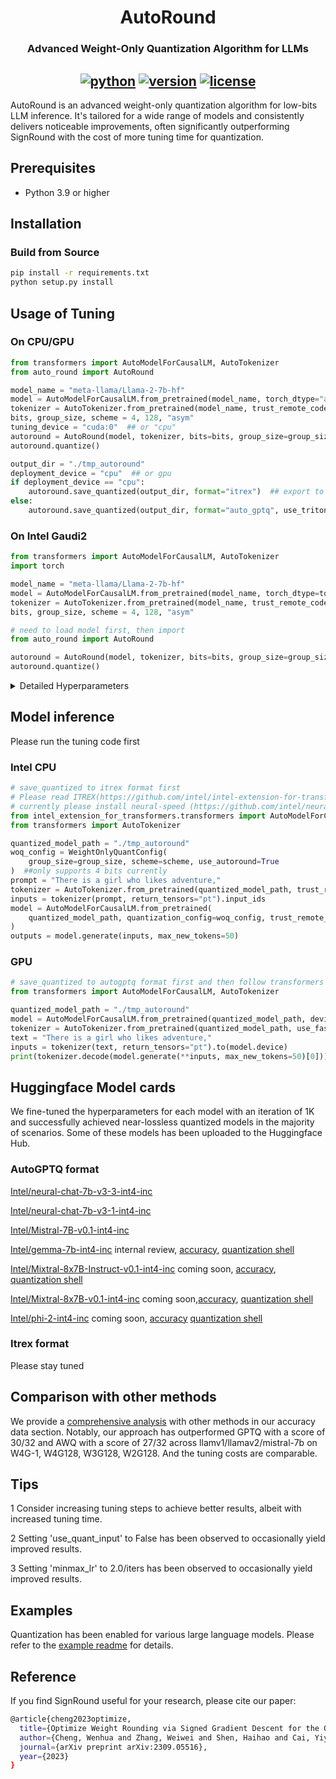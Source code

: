 <div align="center">

AutoRound
===========================
<h3> Advanced Weight-Only Quantization Algorithm for LLMs</h3>

[![python](https://img.shields.io/badge/python-3.8%2B-blue)](https://github.com/intel/auto-round)
[![version](https://img.shields.io/badge/release-0.1-green)](https://github.com/intel/auto-round)
[![license](https://img.shields.io/badge/license-Apache%202-blue)](https://github.com/intel/auto-round/blob/main/LICENSE)
---
<div align="left">

AutoRound is an advanced weight-only quantization algorithm for low-bits LLM inference. It's tailored for a wide range of models and consistently delivers noticeable improvements, often significantly outperforming SignRound with the cost of more tuning time for quantization.

## Prerequisites
- Python 3.9 or higher

## Installation
### Build from Source
```bash
pip install -r requirements.txt
python setup.py install
```
## Usage of Tuning

### On CPU/GPU
```python
from transformers import AutoModelForCausalLM, AutoTokenizer
from auto_round import AutoRound

model_name = "meta-llama/Llama-2-7b-hf"
model = AutoModelForCausalLM.from_pretrained(model_name, torch_dtype="auto", trust_remote_code=True)
tokenizer = AutoTokenizer.from_pretrained(model_name, trust_remote_code=True)
bits, group_size, scheme = 4, 128, "asym"
tuning_device = "cuda:0"  ## or "cpu"
autoround = AutoRound(model, tokenizer, bits=bits, group_size=group_size, scheme=scheme, device=tuning_device)
autoround.quantize()

output_dir = "./tmp_autoround"
deployment_device = "cpu"  ## or gpu
if deployment_device == "cpu":
    autoround.save_quantized(output_dir, format="itrex")  ## export to itrex format
else:
    autoround.save_quantized(output_dir, format="auto_gptq", use_triton=True)  ##export to autogptq format
```


### On Intel Gaudi2

```python
from transformers import AutoModelForCausalLM, AutoTokenizer
import torch

model_name = "meta-llama/Llama-2-7b-hf"
model = AutoModelForCausalLM.from_pretrained(model_name, torch_dtype=torch.bfloat16, trust_remote_code=True)
tokenizer = AutoTokenizer.from_pretrained(model_name, trust_remote_code=True)
bits, group_size, scheme = 4, 128, "asym"

# need to load model first, then import
from auto_round import AutoRound

autoround = AutoRound(model, tokenizer, bits=bits, group_size=group_size, scheme=scheme, device="hpu", amp=True)
autoround.quantize()
```


<details>
  <summary>Detailed Hyperparameters</summary>

- `model`: The PyTorch model to be quantized.
            
- `tokenizer`: An optional tokenizer for processing input data. If none is provided, a dataloader must be supplied.
  
- `bits (int)`: Number of bits for quantization (default is 4).
  
- `group_size (int)`: Size of the quantization group (default is 128).

- `scheme (str)`: The quantization scheme (sym/asym) to be used (default is "asym").
  
- `use_quant_input (bool)`: Whether to use the output of the previous quantized block as the input for the current block (default is True).
  
- `enable_minmax_tuning (bool)`: Whether to enable weight min-max tuning (default is True).
  
- `iters (int)`: Number of tuning iterations (default is 200).
  
- `lr (float)`: The learning rate for rounding value (default is None, it will be set to 1.0/iters automatically).
  
- `minmax_lr (float)`: The learning rate for min-max tuning (default is None, it will be set to lr automatically).
  
- `n_samples (int)`: Number of samples for tuning (default is 512).
  
- `seqlen (int)`: Data length of the sequence for tuning (default is 2048).
  
- `bs (int)`: Batch size for training (default is 8).
  
- `amp (bool)`: Whether to use automatic mixed precision (default is True).
  
- `n_blocks (int)`: Packing several blocks as one for tuning together (default is 1).
  
- `gradient_accumulate_steps (int)`: Number of gradient accumulation steps (default is 1).
  
- `low_gpu_mem_usage (bool)`: Whether to save GPU memory at the cost of a little tuning time (default is True).
  
- `dataset_name (str)`: The default dataset name for tuning (default is "NeelNanda/pile-10k").
  
- `dataset_split (str)`: The split of the dataset to be used for tuning (default is "train").
  
- `dataloader`: The dataloader for tuning data.
  
- `weight_config (dict)`: Configuration for weight quantization (default is an empty dictionary), mainly for mixed bits or mixed precision.
  
- `device`: The device to be used for tuning (default is "cuda:0").

</details>

## Model inference
Please run the tuning code first



### Intel CPU
```python
# save_quantized to itrex format first
# Please read ITREX(https://github.com/intel/intel-extension-for-transformers/tree/main/intel_extension_for_transformers/llm/runtime/neural_speed) to understand the details
# currently please install neural-speed (https://github.com/intel/neural-speed) from source
from intel_extension_for_transformers.transformers import AutoModelForCausalLM, WeightOnlyQuantConfig
from transformers import AutoTokenizer

quantized_model_path = "./tmp_autoround"
woq_config = WeightOnlyQuantConfig(
    group_size=group_size, scheme=scheme, use_autoround=True
)  ##only supports 4 bits currently
prompt = "There is a girl who likes adventure,"
tokenizer = AutoTokenizer.from_pretrained(quantized_model_path, trust_remote_code=True)
inputs = tokenizer(prompt, return_tensors="pt").input_ids
model = AutoModelForCausalLM.from_pretrained(
    quantized_model_path, quantization_config=woq_config, trust_remote_code=True, device="cpu"
)
outputs = model.generate(inputs, max_new_tokens=50)
```
### GPU
```python
# save_quantized to autogptq format first and then follow transformers or auto-gptq to load the model and inference
from transformers import AutoModelForCausalLM, AutoTokenizer

quantized_model_path = "./tmp_autoround"
model = AutoModelForCausalLM.from_pretrained(quantized_model_path, device_map="auto", trust_remote_code=True)
tokenizer = AutoTokenizer.from_pretrained(quantized_model_path, use_fast=True)
text = "There is a girl who likes adventure,"
inputs = tokenizer(text, return_tensors="pt").to(model.device)
print(tokenizer.decode(model.generate(**inputs, max_new_tokens=50)[0]))
```
## Huggingface Model cards
We fine-tuned the hyperparameters for each model with an iteration of 1K and successfully achieved near-lossless quantized models in the majority of scenarios. Some of these models has been uploaded to the Huggingface Hub.

### AutoGPTQ format
[Intel/neural-chat-7b-v3-3-int4-inc](https://huggingface.co/Intel/neural-chat-7b-v3-3-int4-inc)

[Intel/neural-chat-7b-v3-1-int4-inc](https://huggingface.co/Intel/neural-chat-7b-v3-1-int4-inc)

[Intel/Mistral-7B-v0.1-int4-inc](https://huggingface.co/Intel/Mistral-7B-v0.1-int4-inc)

[Intel/gemma-7b-int4-inc](https://huggingface.co/Intel/gemma-7b-int4-inc) internal review, [accuracy](./docs/gemma-7b-acc.md), [quantization shell](./examples/language-modeling/scripts/gemma-7b.sh)

[Intel/Mixtral-8x7B-Instruct-v0.1-int4-inc](https://huggingface.co/Intel/Mixtral-8x7B-Instruct-v0.1-int4-inc) coming soon, [accuracy](./docs/Mixtral-8x7B-Instruct-v0.1-acc.md), [quantization shell](./examples/language-modeling/scripts/Mixtral-8x7B-Instruct-v0.1.sh)

[Intel/Mixtral-8x7B-v0.1-int4-inc](https://huggingface.co/Intel/Mixtral-8x7B-v0.1-int4-inc) coming soon,[accuracy](./docs/Mistral-7B-v0.1-acc.md), [quantization shell](./examples/language-modeling/scripts/Mixtral-8x7B-v0.1.sh)
 
[Intel/phi-2-int4-inc](https://huggingface.co/Intel/phi-2-int4-inc) coming soon, [accuracy](./docs/phi-2-acc.md) [quantization shell](./examples/language-modeling/scripts/phi-2.sh)

### Itrex format

Please stay tuned

## Comparison with other methods

We provide a [comprehensive analysis](docs/acc.md) with other methods in our accuracy data section. Notably, our approach has outperformed GPTQ with a score of 30/32 and AWQ with a score of 27/32 across llamv1/llamav2/mistral-7b on W4G-1, W4G128, W3G128, W2G128.  And the tuning costs are comparable.

## Tips
1 Consider increasing tuning steps to achieve better results, albeit with increased tuning time. 

2 Setting 'use_quant_input' to False has been observed to occasionally yield improved results.

3 Setting 'minmax_lr' to 2.0/iters has been observed to occasionally yield improved results.

  
## Examples
Quantization has been enabled for various large language models. Please refer to the [example readme](examples/README.md) for details.


## Reference
If you find SignRound useful for your research, please cite our paper:
```bash
@article{cheng2023optimize,
  title={Optimize Weight Rounding via Signed Gradient Descent for the Quantization of LLMs},
  author={Cheng, Wenhua and Zhang, Weiwei and Shen, Haihao and Cai, Yiyang and He, Xin and Lv, Kaokao},
  journal={arXiv preprint arXiv:2309.05516},
  year={2023}
}
```
